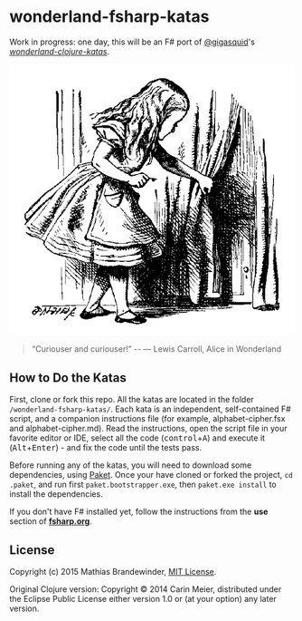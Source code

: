 # wonderland-fsharp-katas

Work in progress: one day, this will be an F# port of [@gigasquid](https://twitter.com/gigasquid)'s
[*wonderland-clojure-katas*](https://github.com/gigasquid/wonderland-clojure-katas).

![Alice and the tiny door](/images/alicedoor.gif)

>“Curiouser and curiouser!”
>-- ― Lewis Carroll, Alice in Wonderland

## How to Do the Katas

First, clone or fork this repo. All the katas are located in the folder `/wonderland-fsharp-katas/`. Each kata is an independent, self-contained F# script, and a companion instructions file (for example, alphabet-cipher.fsx and alphabet-cipher.md). Read the instructions, open the script file in your favorite editor or IDE, select all the code (<kbd>control</kbd>+<kbd>A</kbd>) and execute it (<kbd>Alt</kbd>+<kbd>Enter</kbd>) - and fix the code until the tests pass.

Before running any of the katas, you will need to download some dependencies, using [Paket](https://fsprojects.github.io/Paket/). Once your have cloned or forked the project, `cd .paket`, and run first `paket.bootstrapper.exe`, then `paket.exe install` to install the dependencies.

If you don't have F# installed yet, follow the instructions from the **use** section of [**fsharp.org**](http://www.fsharp.org).


## License

Copyright (c) 2015 Mathias Brandewinder, [MIT License](LICENSE).

Original Clojure version: Copyright © 2014 Carin Meier, distributed under the Eclipse Public License either version 1.0 or (at
your option) any later version.
